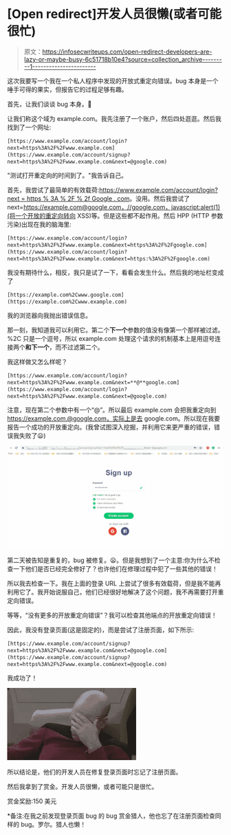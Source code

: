 # [Open redirect]开发人员很懒(或者可能很忙)

> 原文：<https://infosecwriteups.com/open-redirect-developers-are-lazy-or-maybe-busy-6c51718b10e4?source=collection_archive---------1----------------------->

这次我要写一个我在一个私人程序中发现的开放式重定向错误。bug 本身是一个唾手可得的果实，但报告它的过程足够有趣。

首先，让我们谈谈 bug 本身。🙂

让我们称这个域为 example.com。我先注册了一个账户，然后四处逛逛。然后我找到了一个网址:

```
[https://www.example.com/account/login?next=https%3A%2F%2Fwww.example.com](https://www.example.com/account/signup?next=https%3A%2F%2Fwww.example.com&next=@google.com)
```

"测试打开重定向的时间到了。"我告诉自己。

首先，我尝试了最简单的有效载荷:[https://www.example.com/account/login?next = https % 3A % 2F % 2f Google . com](https://www.example.com/account/signup?next=https%3A%2F%2Fgoogle.com)。没用。然后我尝试了 next=https://example.com@google.com，//google.com，javascript:alert(1)(将一个开放的重定向转向 XSS)等。但是这些都不起作用。然后 HPP (HTTP 参数污染)出现在我的脑海里:

```
[https://www.example.com/account/login?next=https%3A%2F%2Fwww.example.com&next=https%3A%2F%2Fgoogle.com](https://www.example.com/account/login?next=https%3A%2F%2Fwww.example.com&next=https:%3A%2F%2Fgoogle.com)
```

我没有期待什么，相反，我只是试了一下，看看会发生什么。然后我的地址栏变成了

```
[https://example.com%2Cwww.google.com](https://example.com%2Cwww.example.com)
```

我的浏览器向我抛出错误信息。

那一刻，我知道我可以利用它。第二个**下一个**参数的值没有像第一个那样被过滤。%2C 只是一个逗号，所以 example.com 处理这个请求的机制基本上是用逗号连接两个**和下一个**，而不过滤第二个。

我这样做又怎么样呢？

```
[https://www.example.com/account/login?next=https%3A%2F%2Fwww.example.com&next=**@**google.com](https://www.example.com/account/login?next=https%3A%2F%2Fwww.example.com&next=@google.com)
```

注意，现在第二个参数中有一个“@”。所以最后 example.com 会把我重定向到 https://example.com,@google.com，实际上是去 google.com。所以现在我要报告一个成功的开放重定向。(我曾试图深入挖掘，并利用它来更严重的错误，错误我失败了😦)

![](img/b6b773439fa2119181efedc989c65b4d.png)

第二天被告知是重复的，bug 被修复。😦。但是我想到了一个主意:你为什么不检查一下他们是否已经完全修好了？也许他们在修理过程中犯了一些其他的错误！

所以我去检查一下。我在上面的登录 URL 上尝试了很多有效载荷，但是我不能再利用它了。我开始说服自己，他们已经很好地解决了这个问题，我不再需要打开重定向错误。

等等，“没有更多的开放重定向错误”？我可以检查其他端点的开放重定向错误！

因此，我没有登录页面(这是固定的)，而是尝试了注册页面，如下所示:

```
[https://www.example.com/account/signup?next=https%3A%2F%2Fwww.example.com&next=@google.com](https://www.example.com/account/signup?next=https%3A%2F%2Fwww.example.com&next=@google.com)
```

我成功了！

![](img/4aa47c34ecf5d8c53995df1b63658955.png)

所以结论是，他们的开发人员在修复登录页面时忘记了注册页面。

然后我拿到了赏金。开发人员很懒，或者可能只是很忙。

赏金奖励:150 美元

*备注:在我之前发现登录页面 bug 的 bug 赏金猎人，他也忘了在注册页面检查同样的 bug。罗尔。猎人也懒！
